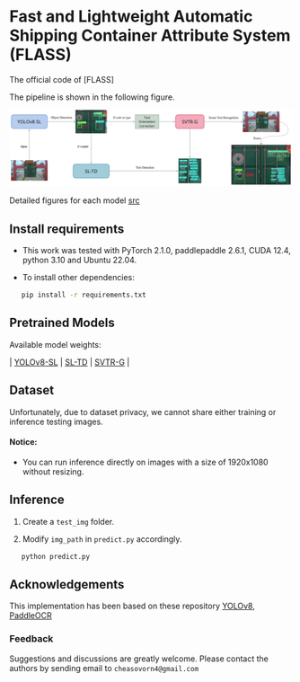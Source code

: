 # Fast and Lightweight Automatic Shipping Container Attribute System (FLASS)

The official code of [FLASS]

The pipeline is shown in the following figure.

![pipeline](src/flass.png)

Detailed figures for each model [src](src/)

## Install requirements

- This work was tested with PyTorch 2.1.0, paddlepaddle 2.6.1, CUDA 12.4, python 3.10 and Ubuntu 22.04. 

- To install other dependencies:

```bash
   pip install -r requirements.txt
```
  
## Pretrained Models

Available model weights:

| [YOLOv8-SL](weights/YOLOv8-SL.pt) |   [SL-TD](weights/SL-TD.pt)   | [SVTR-G](weights/SVTR-G.pdparams) |

## Dataset

Unfortunately, due to dataset privacy, we cannot share either training or inference testing images.

#### Notice:

- You can run inference directly on images with a size of 1920x1080 without resizing.

## Inference

1. Create a `test_img` folder.

2. Modify `img_path` in `predict.py` accordingly.

```bash
   python predict.py
```


## Acknowledgements

This implementation has been based on these repository [YOLOv8](https://github.com/ultralytics/ultralytics.git), [PaddleOCR](https://github.com/PaddlePaddle/PaddleOCR.git)

### Feedback

Suggestions and discussions are greatly welcome. Please contact the authors by sending email to `cheasovorn4@gmail.com`